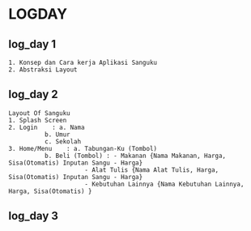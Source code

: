 # LOGDAY
## log_day 1
	1. Konsep dan Cara kerja Aplikasi Sanguku
	2. Abstraksi Layout
## log_day 2
	Layout Of Sanguku 
	1. Splash Screen
	2. Login	: a. Nama
			  b. Umur
			  c. Sekolah
	3. Home/Menu	: a. Tabungan-Ku (Tombol)
			  b. Beli (Tombol) : - Makanan {Nama Makanan, Harga, Sisa(Otomatis) Inputan Sangu - Harga}
			  		     - Alat Tulis {Nama Alat Tulis, Harga, Sisa(Otomatis) Inputan Sangu - Harga}
					     - Kebutuhan Lainnya {Nama Kebutuhan Lainnya, Harga, Sisa(Otomatis) }
## log_day 3
